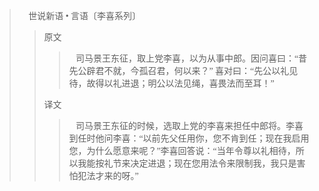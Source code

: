 <font face="幼圆">

> 📖 世说新语 • 言语〔李喜系列〕
> > 原文
> > > &nbsp;&nbsp; 司马景王东征，取上党李喜，以为从事中郎。因问喜曰：“昔先公辟君不就，今孤召君，何以来？” 喜对曰：“先公以礼见待，故得以礼进退；明公以法见绳，喜畏法而至耳！”
> >
> > 译文
> > > &nbsp;&nbsp; 司马景王东征的时候，选取上党的李喜来担任中郎将。李喜到任时他问李喜：“以前先父任用你，您不肯到任；现在我启用您，为什么愿意来呢？”李喜回答说：“当年令尊以礼相待，所以我能按礼节来决定进退；现在您用法令来限制我，我只是害怕犯法才来的呀。”

</font>
